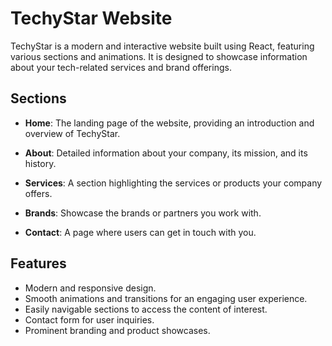 # TechyStar Website

TechyStar is a modern and interactive website built using React, featuring various sections and animations. It is designed to showcase information about your tech-related services and brand offerings.

## Sections

- **Home**: The landing page of the website, providing an introduction and overview of TechyStar.

- **About**: Detailed information about your company, its mission, and its history.

- **Services**: A section highlighting the services or products your company offers.

- **Brands**: Showcase the brands or partners you work with.

- **Contact**: A page where users can get in touch with you.

## Features

- Modern and responsive design.
- Smooth animations and transitions for an engaging user experience.
- Easily navigable sections to access the content of interest.
- Contact form for user inquiries.
- Prominent branding and product showcases.
